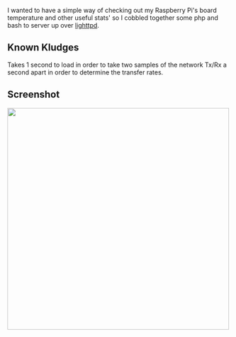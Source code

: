I wanted to have a simple way of checking out my Raspberry Pi's board temperature and other useful stats' so I cobbled together some php and bash to server up over [lighttpd](https://www.lighttpd.net/). 

Known Kludges
-------------
Takes 1 second to load in order to take two samples of the network Tx/Rx a second apart in order to determine the transfer rates. 
 
Screenshot
----------
<img src="https://raw.githubusercontent.com/ColinWaddell/RPi-Board-Info/screenshots/img/screenshot.png?raw=true" align="left" width="500" >
